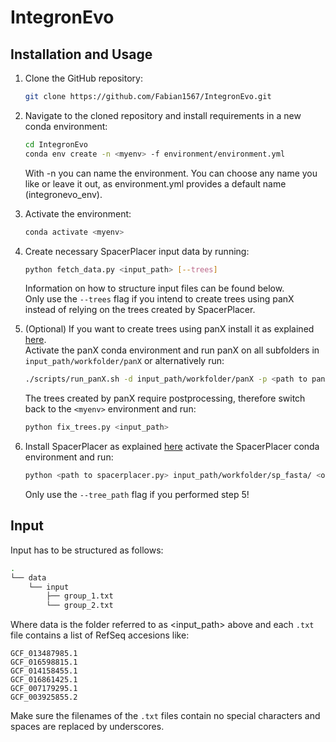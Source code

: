 # IntegronEvo

## Installation and Usage
1. Clone the GitHub repository:

    ```bash
    git clone https://github.com/Fabian1567/IntegronEvo.git
    ```

2. Navigate to the cloned repository and install requirements in a new conda environment:

    ```bash
    cd IntegronEvo
    conda env create -n <myenv> -f environment/environment.yml
    ```
    With -n <myenv> you can name the environment. You can choose any name you like or leave it out, as environment.yml provides a default name (integronevo_env).

3. Activate the environment:

   ```bash
   conda activate <myenv>
   ```

4. Create necessary SpacerPlacer input data by running:
    ```bash
   python fetch_data.py <input_path> [--trees]
   ```
   Information on how to structure input files can be found below.  
    Only use the `--trees` flag if you intend to create trees using panX instead of relying on the trees created by SpacerPlacer.

5. (Optional) If you want to create trees using panX install it as      explained [here](https://github.com/neherlab/pan-genome-analysis).  
Activate the panX conda environment and run panX on all subfolders in `input_path/workfolder/panX` or alternatively run:
    ```bash
   ./scripts/run_panX.sh -d input_path/workfolder/panX -p <path to panX.py>
   ```
   The trees created by panX require postprocessing, therefore switch back to the `<myenv>` environment and run:
   ```bash
   python fix_trees.py <input_path>
   ```

6. Install SpacerPlacer as explained [here](https://github.com/fbaumdicker/SpacerPlacer) activate the SpacerPlacer conda environment and run:
    ```bash
   python <path to spacerplacer.py> input_path/workfolder/sp_fasta/ <output_path> --cluster_json input_path/workfolder/sp_json/ [--tree_path input_path/workfolder/trees/]
   ```
   Only use the `--tree_path` flag if you performed step 5!


## Input
Input has to be structured as follows:
```bash
.
└── data
    └── input
        ├── group_1.txt
        └── group_2.txt

```
Where data is the folder referred to as <input_path> above and each `.txt` file contains a list of RefSeq accesions like:
```
GCF_013487985.1
GCF_016598815.1
GCF_014158455.1
GCF_016861425.1
GCF_007179295.1
GCF_003925855.2
```
Make sure the filenames of the `.txt` files contain no special characters and spaces are replaced by underscores.
